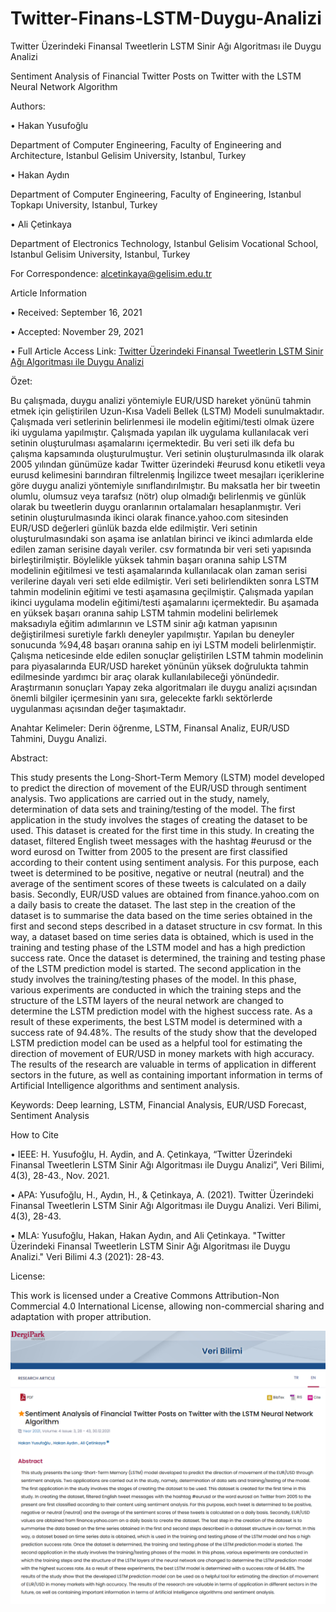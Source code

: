 # Twitter-Finans-LSTM-Duygu-Analizi

Twitter Üzerindeki Finansal Tweetlerin LSTM Sinir Ağı Algoritması ile Duygu Analizi

Sentiment Analysis of Financial Twitter Posts on Twitter with the LSTM Neural Network Algorithm

Authors:

• Hakan Yusufoğlu

Department of Computer Engineering, Faculty of Engineering and Architecture, Istanbul Gelisim University, Istanbul, Turkey

• Hakan Aydın

Department of Computer Engineering, Faculty of Engineering, Istanbul Topkapı University, Istanbul, Turkey

• Ali Çetinkaya

Department of Electronics Technology, Istanbul Gelisim Vocational School, Istanbul Gelisim University, Istanbul, Turkey

For Correspondence: alcetinkaya@gelisim.edu.tr

Article Information

• Received: September 16, 2021

• Accepted: November 29, 2021

• Full Article Access Link: [Twitter Üzerindeki Finansal Tweetlerin LSTM Sinir Ağı Algoritması ile Duygu Analizi](https://dergipark.org.tr/en/pub/veri/issue/67424/996003)

Özet:

Bu çalışmada, duygu analizi yöntemiyle EUR/USD hareket yönünü tahmin etmek için geliştirilen Uzun-Kısa Vadeli Bellek (LSTM) Modeli sunulmaktadır. Çalışmada veri setlerinin belirlenmesi ile modelin eğitimi/testi olmak üzere iki uygulama yapılmıştır. Çalışmada yapılan ilk uygulama kullanılacak veri setinin oluşturulması aşamalarını içermektedir. Bu veri seti ilk defa bu çalışma kapsamında oluşturulmuştur. Veri setinin oluşturulmasında ilk olarak 2005 yılından günümüze kadar Twitter üzerindeki #eurusd konu etiketli veya eurusd kelimesini barındıran filtrelenmiş İngilizce tweet mesajları içeriklerine göre duygu analizi yöntemiyle sınıflandırılmıştır. Bu maksatla her bir tweetin olumlu, olumsuz veya tarafsız (nötr) olup olmadığı belirlenmiş ve günlük olarak bu tweetlerin duygu oranlarının ortalamaları hesaplanmıştır. Veri setinin oluşturulmasında ikinci olarak finance.yahoo.com sitesinden EUR/USD değerleri günlük bazda elde edilmiştir. Veri setinin oluşturulmasındaki son aşama ise anlatılan birinci ve ikinci adımlarda elde edilen zaman serisine dayalı veriler. csv formatında bir veri seti yapısında birleştirilmiştir. Böylelikle yüksek tahmin başarı oranına sahip LSTM modelinin eğitilmesi ve testi aşamalarında kullanılacak olan zaman serisi verilerine dayalı veri seti elde edilmiştir. Veri seti belirlendikten sonra LSTM tahmin modelinin eğitimi ve testi aşamasına geçilmiştir. Çalışmada yapılan ikinci uygulama modelin eğitimi/testi aşamalarını içermektedir. Bu aşamada en yüksek başarı oranına sahip LSTM tahmin modelini belirlemek maksadıyla eğitim adımlarının ve LSTM sinir ağı katman yapısının değiştirilmesi suretiyle farklı deneyler yapılmıştır. Yapılan bu deneyler sonucunda %94,48 başarı oranına sahip en iyi LSTM modeli belirlenmiştir. Çalışma neticesinde elde edilen sonuçlar geliştirilen LSTM tahmin modelinin para piyasalarında EUR/USD hareket yönünün yüksek doğrulukta tahmin edilmesinde yardımcı bir araç olarak kullanılabileceği yönündedir. Araştırmanın sonuçları Yapay zeka algoritmaları ile duygu analizi açısından önemli bilgiler içermesinin yanı sıra, gelecekte farklı sektörlerde uygulanması açısından değer taşımaktadır.

Anahtar Kelimeler: Derin öğrenme, LSTM, Finansal Analiz, EUR/USD Tahmini, Duygu Analizi.

Abstract:

This study presents the Long-Short-Term Memory (LSTM) model developed to predict the direction of movement of the EUR/USD through sentiment analysis. Two applications are carried out in the study, namely, determination of data sets and training/testing of the model. The first application in the study involves the stages of creating the dataset to be used. This dataset is created for the first time in this study. In creating the dataset, filtered English tweet messages with the hashtag #eurusd or the word eurosd on Twitter from 2005 to the present are first classified according to their content using sentiment analysis. For this purpose, each tweet is determined to be positive, negative or neutral (neutral) and the average of the sentiment scores of these tweets is calculated on a daily basis. Secondly, EUR/USD values are obtained from finance.yahoo.com on a daily basis to create the dataset. The last step in the creation of the dataset is to summarise the data based on the time series obtained in the first and second steps described in a dataset structure in csv format. In this way, a dataset based on time series data is obtained, which is used in the training and testing phase of the LSTM model and has a high prediction success rate. Once the dataset is determined, the training and testing phase of the LSTM prediction model is started. The second application in the study involves the training/testing phases of the model. In this phase, various experiments are conducted in which the training steps and the structure of the LSTM layers of the neural network are changed to determine the LSTM prediction model with the highest success rate. As a result of these experiments, the best LSTM model is determined with a success rate of 94.48%. The results of the study show that the developed LSTM prediction model can be used as a helpful tool for estimating the direction of movement of EUR/USD in money markets with high accuracy. The results of the research are valuable in terms of application in different sectors in the future, as well as containing important information in terms of Artificial Intelligence algorithms and sentiment analysis.

Keywords: Deep learning, LSTM, Financial Analysis, EUR/USD Forecast, Sentiment Analysis

How to Cite

• IEEE: H. Yusufoğlu, H. Aydin, and A. Çeti̇nkaya, “Twitter Üzerindeki Finansal Tweetlerin LSTM Sinir Ağı Algoritması ile Duygu Analizi”, Veri Bilimi, 4(3), 28-43., Nov. 2021.

• APA: Yusufoğlu, H., Aydın, H., & Çetinkaya, A. (2021). Twitter Üzerindeki Finansal Tweetlerin LSTM Sinir Ağı Algoritması ile Duygu Analizi. Veri Bilimi, 4(3), 28-43.	

• MLA: Yusufoğlu, Hakan, Hakan Aydın, and Ali Çetinkaya. "Twitter Üzerindeki Finansal Tweetlerin LSTM Sinir Ağı Algoritması ile Duygu Analizi." Veri Bilimi 4.3 (2021): 28-43.

License:

This work is licensed under a Creative Commons Attribution-Non Commercial 4.0 International License, allowing non-commercial sharing and adaptation with proper attribution.

![alternatif metin](https://github.com/acetinkaya/Twitter-Finans-LSTM-Duygu-Analizi/blob/main/LSTM_Twitter.png)
